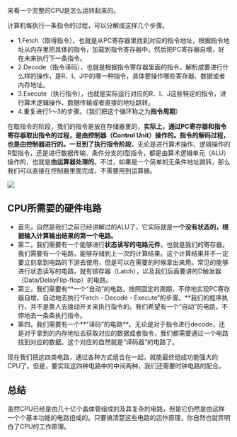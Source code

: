 来看一个完整的CPU是怎么运转起来的。

计算机每执行一条指令的过程，可以分解成这样几个步骤。

* 1.Fetch（取得指令），也就是从PC寄存器里找到对应的指令地址，根据指令地址从内存里把具体的指令，加载到指令寄存器中，然后把PC寄存器自增，好在未来执行下一条指令。
* 2.Decode（指令译码），也就是根据指令寄存器里面的指令，解析成要进行什么样的操作，是R、I、J中的哪一种指令，具体要操作哪些寄存器、数据或者内存地址。
* 3.Execute（执行指令），也就是实际运行对应的R、I、J这些特定的指令，进行算术逻辑操作、数据传输或者直接的地址跳转。
* 4.重复进行1～3的步骤。（我们把这个循环称之为**指令周期**）

在取指令的阶段，我们的指令是放在存储器里的，**实际上，通过PC寄存器和指令寄存器取出指令的过程，是由控制器（Control Unit）操作的。指令的解码过程，也是由控制器进行的。**一旦到了**执行指令阶段**，无论是进行算术操作、逻辑操作的R型指令，还是进行数据传输、条件分支的I型指令，都是由算术逻辑单元（ALU）操作的，也就是**由运算器处理的**。不过，如果是一个简单的无条件地址跳转，那么我们可以直接在控制器里面完成，不需要用到运算器。

![](D:\Work\TyporaNotes\note\计算机组成原理\pict\17-1.png)

## CPU所需要的硬件电路

* 首先，自然是我们之前已经讲解过的ALU了，它实际就是**一个没有状态的，根据输入计算输出结果的第一个电路。**
* 第二，我们需要有一个能够进行**状态读写的电路元件**，也就是我们的寄存器。我们需要有一个电路，能够存储到上一次的计算结果。这个计算结果并不一定要立刻拿到电路的下游去使用，但是可以在需要的时候拿出来用。常见的能够进行状态读写的电路，就有锁存器（Latch），以及我们后面要讲的D触发器（Data/DelayFlip-flop）的电路。
* 第三，我们需要有**一个“自动”的电路，按照固定的周期，不停地实现PC寄存器自增，自动地去执行“Fetch - Decode - Execute“的步骤。**我们的程序执行，并不是靠人去拨动开关来执行指令的。我们希望有一个“自动”的电路，不停地去一条条执行指令。
* 第四，我们需要有一个**“译码”的电路**。无论是对于指令进行decode，还是对于拿到的内存地址去获取对应的数据或者指令，我们都需要通过一个电路找到对应的数据。这个对应的自然就是“译码器”的电路了。

现在我们把这四类电路，通过各种方式组合在一起，就能最终组成功能强大的CPU了。但是，要实现这四种电路中的中间两种，我们还需要时钟电路的配合。

## 总结

虽然CPU已经是由几十亿个晶体管组成的及其复杂的电路，但是它仍然是由这样一个个基本功能的电路组成的。只要搞清楚这些电路的运作原理，你自然也就弄明白了CPU的工作原理。